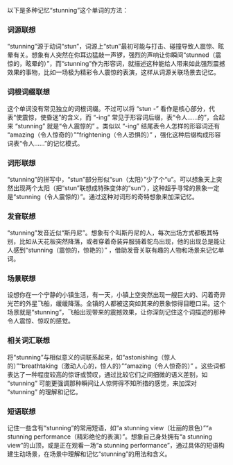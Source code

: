 以下是多种记忆“stunning”这个单词的方法：

### 词源联想
“stunning”源于动词“stun”，词源上“stun”最初可能与打击、碰撞导致人震惊、眩晕有关。想象有人突然在你耳边猛敲一声锣，强烈的声响让你瞬间“stunned（震惊的，眩晕的）”，而“stunning”作为形容词，就描述这种能给人带来如此强烈震撼效果的事物，比如一场极为精彩令人震惊的表演，这样从词源关联场景去记忆。

### 词根词缀联想
这个单词没有常见独立的词根词缀。不过可以将 “stun -” 看作是核心部分，代表“使震惊，使昏迷”的含义，而 “-ing” 常见于形容词后缀，表“令人……的”，合起来 “stunning” 就是“令人震惊的” 。类似以 “-ing” 结尾表令人怎样的形容词还有 “amazing（令人惊奇的）”“frightening（令人恐惧的）” ，强化这种后缀构成形容词表“令人……”的记忆模式。 

### 词形联想
“stunning”的拼写中，“stun”部分形似“sun（太阳）”少了个“u”。可以想象天上突然出现两个太阳（把“stun”联想成特殊变体的“sun”），这种超乎寻常的景象一定是“stunning（令人震惊的）”。通过这种对词形的奇特想象来加深记忆。

### 发音联想
“stunning”发音近似“斯丹尼”。想象有个叫斯丹尼的人，每次出场方式都极其特别，比如从天花板突然降落，或者穿着奇装异服骑着鸵鸟出现，他的出现总是能让人感到“stunning（震惊的，惊艳的）” ，借助发音关联有趣的人物和场景来记忆单词。

### 场景联想
设想你在一个宁静的小镇生活，有一天，小镇上空突然出现一艘巨大的、闪着奇异光芒的外星飞船，缓缓降落。全镇的人都被这突如其来的景象惊得目瞪口呆。这个场景就是“stunning”，飞船出现带来的震撼效果，让你深刻记住这个词描述的那种令人震惊、惊叹的感觉。

### 相关词汇联想
将“stunning”与相似意义的词联系起来，如“astonishing（惊人的）”“breathtaking（激动人心的，惊人的）”“amazing（令人惊奇的）” 。这些词都表达了一种程度较高的惊讶或赞叹，通过比较它们之间细微的语义差别，如 “stunning” 可能更强调那种瞬间让人惊愕得不知所措的感觉，来加深对 “stunning” 的理解和记忆。 

### 短语联想
记住一些含有“stunning”的常用短语，如“a stunning view（壮丽的景色）”“a stunning performance（精彩绝伦的表演）”。想象自己身处拥有“a stunning view”的山顶，或是正在观看一场“a stunning performance”，通过具体的短语构建生动场景，在场景中理解和记忆“stunning”的用法和含义。 